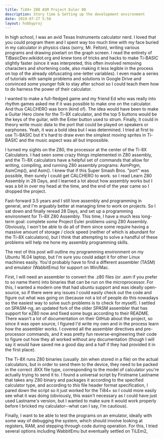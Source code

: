 ```yaml
---
title: Ti84+ Z80 ASM Project Euler 00
description: Story time & Setting up the development environment
date: 2019-07-27 5:58
layout: hobbyproj
---
```


In high school, I was an avid Texas Instruments calculator nerd. I loved that you could program them and I spent way too much time with my face buried in my calculator in physics class (sorry, Mr. Felton), writing various programs and drawing pixelart on the graph screen. I read the entirety of TiBasicDev.wikidot.org and knew tons of tricks and hacks to make Ti-BASIC slightly faster (since it was interpreted, this often involved removing characters and shortening code, also making it less legible in the process on top of the already obfuscating one-letter variables). I even made a series of tutorials with sample problems and solutions in Google Drive and convinced some younger folk to stay after school so I could teach them how to do harness the power of their calculator.

I wanted to make a full-fledged game and my friend Ed who was really into rhythm games asked me if it was possible to make one on the calculator. And thus CALCHERO was born (kind of). The idea would have been to make a Guitar Hero clone for the Ti-8X calculator, and the top 5 buttons would be the keys of the guitar, with the Enter button used to strum. Finally, it could in theory write music data to the port that could be played on speakers or earphones. Yeah, it was a bold idea but I was determined. I tried at first to use Ti-BASIC but it's hard to draw even the simplest moving sprites in Ti-BASIC and the music aspect was all but impossible. 

I turned my sights on the Z80, the processor at the center of the Ti-8X Calculators. I had seen some crazy things implemented in Z80 assembly, and the Ti-8X calculators have a helpful set of commands that allow for writing, compiling, and running Z80 assembly programs: AsmPrgm, AsmCmp(), and Asm(). I knew that if this Super Smash Bros. "port" was possible, then surely I could get CALCHERO to work. so I read Learn Z80 Assembly in 28 Days, and I learned a lot about how assembly works but I was a bit in over my head at the time, and the end of the year came so I dropped the project.

Fast-forward 3.5 years and I still love assembly and programming in general, and I'm arguably better at managing time to work on projects. So I sat down and finally reread 28 Days, and set up a programming environment for Ti-8X Z80 Assembly. This time, I have a much less long-term goal: complete *some* Project Euler problems using Z80 Assembly. Obviously, I won't be able to do all of them since some require having a massive amount of storage / clock speed (neither of which is abundant for the Ti-8X calculators), but I think that attempting to solve a handful of these problems will help me hone my assembly programming skills.

The rest of this post will outline my programming environment on my Ubuntu 16.04 laptop, but I'm sure you could adapt it for other Linux machines easily. You'd probably have to find a different assembler (TASM) and emulator (WabbitEmu) for support on Win/Mac.

First, I will need an assembler to convert the .z80 files (or .asm if you prefer to so name them) into binaries that can be run on the microprocessor. For this, I wanted a modern one that had ubuntu support and was ideally open-source, so if there were any issues I could easily check out the code and figure out what was going on (because not a lot of people do this nowadays so the easiest way to solve such problems is to check for myself). I settled on SPASM-ng, an updated fork of the older SPASM assembler that has support for eZ80 now and fixed some bugs according to their README. There wasn't a lot of documentation on their GitHub about the project, so since it was open source, I figured I'd write my own and in the process learn how the assembler works. I covered all the assembler directives and pre-processor commands, and it was pretty fun reverse-engineering their code to figure out how they all worked without any documentation (though I will say it would have saved me a good day and a half if they had provided it in the first place).

The Ti-8X runs Z80 binaries (usually .bin when stored in a file) on the actual calculators, but in order to send them to the device, they need to be packed in the correct .8XX file type, corresponding to the model of calculator you're actually trying to send it to. I found a universal script by Firstname Lastname that takes any Z80 binary and packages it according to the specified calculator type, and according to *this* file header format specification, I pared down the script so it just worked for the Ti84+ so I could more easily see what it was doing (obviously, this wasn't necessary as I could have just used Lastname's version, but I wanted to make sure it would work properly before I bricked my calculator--what can I say, I'm cautious). 

Finally, I want to be able to test the programs on an emulator, ideally with some way of debugging the system, which should involve looking at registers, RAM, and stepping through code during operation. For this, I tried several options including WabbitEmu but eventually settled on TiLEm2, 